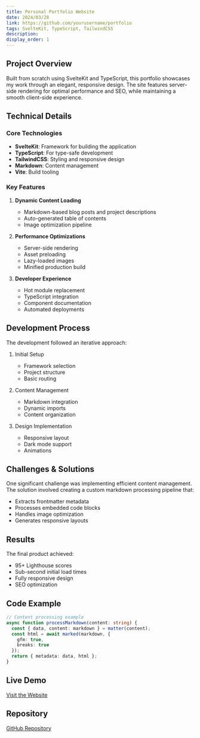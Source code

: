 ```yaml
---
title: Personal Portfolio Website
date: 2024/03/28
link: https://github.com/yourusername/portfolio
tags: SvelteKit, TypeScript, TailwindCSS
description: 
display_order: 1
---
```


## Project Overview
Built from scratch using SvelteKit and TypeScript, this portfolio showcases my work through an elegant, responsive design. The site features server-side rendering for optimal performance and SEO, while maintaining a smooth client-side experience.

## Technical Details

### Core Technologies
- **SvelteKit**: Framework for building the application
- **TypeScript**: For type-safe development
- **TailwindCSS**: Styling and responsive design
- **Markdown**: Content management
- **Vite**: Build tooling

### Key Features
1. **Dynamic Content Loading**
   - Markdown-based blog posts and project descriptions
   - Auto-generated table of contents
   - Image optimization pipeline

2. **Performance Optimizations**
   - Server-side rendering
   - Asset preloading
   - Lazy-loaded images
   - Minified production build

3. **Developer Experience**
   - Hot module replacement
   - TypeScript integration
   - Component documentation
   - Automated deployments

## Development Process
The development followed an iterative approach:

1. Initial Setup
   - Framework selection
   - Project structure
   - Basic routing

2. Content Management
   - Markdown integration
   - Dynamic imports
   - Content organization

3. Design Implementation
   - Responsive layout
   - Dark mode support
   - Animations

## Challenges & Solutions
One significant challenge was implementing efficient content management. The solution involved creating a custom markdown processing pipeline that:

- Extracts frontmatter metadata
- Processes embedded code blocks
- Handles image optimization
- Generates responsive layouts

## Results
The final product achieved:
- 95+ Lighthouse scores
- Sub-second initial load times
- Fully responsive design
- SEO optimization

## Code Example
```typescript
// Content processing example
async function processMarkdown(content: string) {
  const { data, content: markdown } = matter(content);
  const html = await marked(markdown, {
    gfm: true,
    breaks: true
  });
  return { metadata: data, html };
}
```

## Live Demo
[Visit the Website](https://yourportfolio.com)

## Repository
[GitHub Repository](https://github.com/yourusername/portfolio)